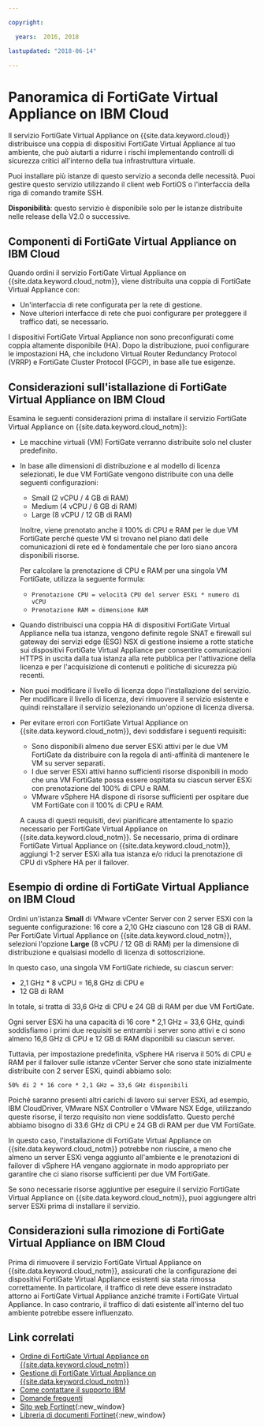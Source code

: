 ```yaml
---

copyright:

  years:  2016, 2018

lastupdated: "2018-06-14"

---
```


# Panoramica di FortiGate Virtual Appliance on IBM Cloud

Il servizio FortiGate Virtual Appliance on {{site.data.keyword.cloud}} distribuisce una coppia di dispositivi FortiGate Virtual Appliance al tuo ambiente, che può aiutarti a ridurre i rischi implementando controlli di sicurezza critici all'interno della tua infrastruttura virtuale.

Puoi installare più istanze di questo servizio a seconda delle necessità. Puoi gestire questo servizio utilizzando il client web FortiOS o l'interfaccia della riga di comando tramite SSH.

**Disponibilità**: questo servizio è disponibile solo per le istanze distribuite nelle release della V2.0 o successive.

## Componenti di FortiGate Virtual Appliance on IBM Cloud

Quando ordini il servizio FortiGate Virtual Appliance on {{site.data.keyword.cloud_notm}}, viene distribuita una coppia di FortiGate Virtual Appliance con:
* Un'interfaccia di rete configurata per la rete di gestione.
* Nove ulteriori interfacce di rete che puoi configurare per proteggere il traffico dati, se necessario.

I dispositivi FortiGate Virtual Appliance non sono preconfigurati come coppia altamente disponibile (HA). Dopo la distribuzione, puoi configurare le impostazioni HA, che includono Virtual Router Redundancy Protocol (VRRP) e FortiGate Cluster Protocol (FGCP), in base alle tue esigenze.

## Considerazioni sull'istallazione di FortiGate Virtual Appliance on IBM Cloud

Esamina le seguenti considerazioni prima di installare il servizio FortiGate Virtual Appliance on {{site.data.keyword.cloud_notm}}:
* Le macchine virtuali (VM) FortiGate verranno distribuite solo nel cluster predefinito.
* In base alle dimensioni di distribuzione e al modello di licenza selezionati, le due VM FortiGate vengono distribuite con una delle seguenti configurazioni:
    * Small (2 vCPU / 4 GB di RAM)
    * Medium (4 vCPU / 6 GB di RAM)
    * Large (8 vCPU / 12 GB di RAM)

  Inoltre, viene prenotato anche il 100% di CPU e RAM per le due VM FortiGate perché queste VM si trovano nel piano dati delle comunicazioni di rete
  ed è fondamentale che per loro siano ancora disponibili risorse. 

  Per calcolare la prenotazione di CPU e RAM per una singola VM FortiGate, utilizza la seguente formula:
   * `Prenotazione CPU = velocità CPU del server ESXi * numero di vCPU`
   * `Prenotazione RAM = dimensione RAM`
* Quando distribuisci una coppia HA di dispositivi FortiGate Virtual Appliance nella tua istanza, vengono definite regole SNAT e firewall sul gateway dei servizi edge (ESG) NSX di gestione insieme a rotte statiche sui dispositivi FortiGate Virtual Appliance per consentire comunicazioni HTTPS in uscita dalla tua istanza alla rete pubblica per l'attivazione della licenza e per l'acquisizione di contenuti e politiche di sicurezza più recenti.
* Non puoi modificare il livello di licenza dopo l'installazione del servizio. Per modificare il livello di licenza, devi rimuovere il servizio esistente e quindi reinstallare il servizio selezionando un'opzione di licenza diversa.
* Per evitare errori con FortiGate Virtual Appliance on {{site.data.keyword.cloud_notm}}, devi soddisfare i seguenti requisiti:
   * Sono disponibili almeno due server ESXi attivi per le due VM FortiGate da distribuire con la regola di anti-affinità di mantenere le VM su server separati.
   * I due server ESXi attivi hanno sufficienti risorse disponibili in modo che una VM FortiGate possa essere ospitata su ciascun server ESXi con prenotazione del 100% di CPU e RAM.
   * VMware vSphere HA dispone di risorse sufficienti per ospitare due VM FortiGate con il 100% di CPU e RAM.

  A causa di questi requisiti, devi pianificare attentamente lo spazio necessario per FortiGate Virtual Appliance on {{site.data.keyword.cloud_notm}}. Se necessario, prima di ordinare FortiGate Virtual Appliance on {{site.data.keyword.cloud_notm}}, aggiungi 1-2 server ESXi alla tua istanza e/o riduci la prenotazione di CPU di vSphere HA per il failover. 

## Esempio di ordine di FortiGate Virtual Appliance on IBM Cloud

Ordini un'istanza **Small** di VMware vCenter Server con 2 server ESXi con la seguente configurazione: 16 core a 2,10 GHz ciascuno con 128 GB di RAM. Per FortiGate Virtual Appliance on {{site.data.keyword.cloud_notm}}, selezioni l'opzione **Large** (8 vCPU / 12 GB di RAM) per la dimensione di distribuzione e qualsiasi modello di licenza di sottoscrizione.

In questo caso, una singola VM FortiGate richiede, su ciascun server:
* 2,1 GHz * 8 vCPU = 16,8 GHz di CPU e
* 12 GB di RAM

In totale, si tratta di 33,6 GHz di CPU e 24 GB di RAM per due VM FortiGate.

Ogni server ESXi ha una capacità di 16 core * 2,1 GHz = 33,6 GHz, quindi soddisfiamo i primi due requisiti se entrambi i server sono attivi e ci sono almeno 16,8 GHz di CPU e 12 GB di RAM disponibili su ciascun server.

Tuttavia, per impostazione predefinita, vSphere HA riserva il 50% di CPU e RAM per il failover sulle istanze vCenter Server che sono state inizialmente distribuite con 2 server ESXi, quindi abbiamo solo:

`50% di 2 * 16 core * 2,1 GHz = 33,6 GHz disponibili`

Poiché saranno presenti altri carichi di lavoro sui server ESXi, ad esempio, IBM CloudDriver, VMware NSX Controller o VMware NSX Edge, utilizzando queste risorse, il terzo requisito non viene soddisfatto. Questo perché abbiamo bisogno di 33.6 GHz di CPU e 24 GB di RAM per due VM FortiGate.

In questo caso, l'installazione di FortiGate Virtual Appliance on {{site.data.keyword.cloud_notm}} potrebbe non riuscire, a meno che almeno un server ESXi venga aggiunto all'ambiente e le prenotazioni di failover di vSphere HA vengano aggiornate in modo appropriato per garantire che ci siano risorse sufficienti per due VM FortiGate. 

Se sono necessarie risorse aggiuntive per eseguire il servizio FortiGate Virtual Appliance on {{site.data.keyword.cloud_notm}}, puoi aggiungere altri server ESXi prima di installare il servizio.

## Considerazioni sulla rimozione di FortiGate Virtual Appliance on IBM Cloud

Prima di rimuovere il servizio FortiGate Virtual Appliance on {{site.data.keyword.cloud_notm}}, assicurati che la configurazione dei dispositivi FortiGate Virtual Appliance esistenti sia stata rimossa correttamente. In particolare, il traffico di rete deve essere instradato attorno ai FortiGate Virtual Appliance anziché tramite i FortiGate Virtual Appliance. In caso contrario, il traffico di dati esistente all'interno del tuo ambiente potrebbe essere influenzato.

## Link correlati

* [Ordine di FortiGate Virtual Appliance on {{site.data.keyword.cloud_notm}}](fortinetvm_ordering.html)
* [Gestione di FortiGate Virtual Appliance on {{site.data.keyword.cloud_notm}}](managingfortinetvm.html)
* [Come contattare il supporto IBM](../vmonic/trbl_support.html)
* [Domande frequenti](../vmonic/faq.html)
* [Sito web Fortinet](https://www.fortinet.com/){:new_window}
* [Libreria di documenti Fortinet](http://docs.fortinet.com/fortigate/admin-guides){:new_window}
